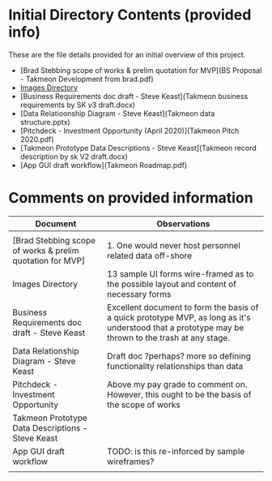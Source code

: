 # Initial Directory Contents (provided info)

These are the file details provided for an initial overview of this project.

- [Brad Stebbing scope of works & prelim quotation for MVP](BS Proposal - Takmeon Development from brad.pdf)
- [Images Directory](rereadywhenyouare___ (2))
- [Business Requirements doc draft - Steve Keast](Takmeon business requirements by SK v3 draft.docx)
- [Data Relatioonship Diagram - Steve Keast](Takmeon data structure.pptx)
- [Pitchdeck - Investment Opportunity (April 2020)](Takmeon Pitch 2020.pdf)
- [Takmeon Prototype Data Descriptions - Steve Keast](Takmeon record description by sk V2 draft.docx)
- [App GUI draft workflow](Takmeon Roadmap.pdf)

# Comments on provided information


|  Document | Observations   |
|---|---|
|   |   |
|[Brad Stebbing scope of works & prelim quotation for MVP]|1. One would never host personnel related data off-shore|
|Images Directory|13 sample UI forms wire-framed as to the possible layout and content of necessary forms|
|Business Requirements doc draft - Steve Keast|Excellent document to form the basis of a quick prototype MVP, as long as it's understood that a prototype may be thrown to the trash at any stage.|
|Data Relationship Diagram - Steve Keast|Draft doc ?perhaps? more so defining functionality relationships than data|
|Pitchdeck - Investment Opportunity|Above my pay grade to comment on. <br>However, this ought to be the basis of the scope of works|
|Takmeon Prototype Data Descriptions - Steve Keast||
|App GUI draft workflow|TODO: is this re-inforced by sample wireframes?|
|   |   |

